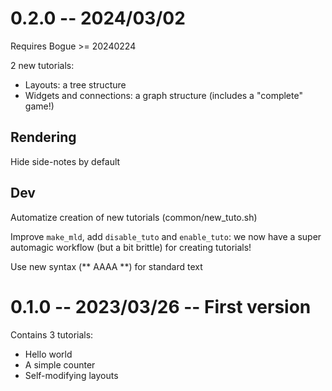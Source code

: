 # 0.2.0 -- 2024/03/02

Requires Bogue >= 20240224

2 new tutorials:

+ Layouts: a tree structure
+ Widgets and connections: a graph structure (includes a "complete" game!)

## Rendering

Hide side-notes by default

## Dev

Automatize creation of new tutorials (common/new_tuto.sh)

Improve `make_mld`, add `disable_tuto` and `enable_tuto`: we now have
a super automagic workflow (but a bit brittle) for creating tutorials!

Use new syntax (** AAAA **) for standard text

# 0.1.0 -- 2023/03/26 -- First version

Contains 3 tutorials:

+ Hello world
+ A simple counter
+ Self-modifying layouts
